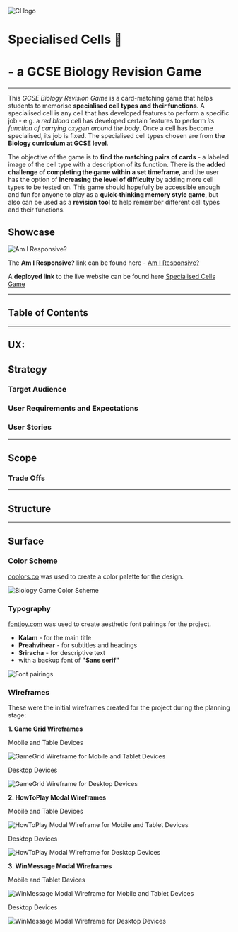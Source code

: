 ![CI logo](https://codeinstitute.s3.amazonaws.com/fullstack/ci_logo_small.png)


# Specialised Cells 🔬
# - a GCSE Biology Revision Game

------

This *GCSE Biology Revision Game* is a card-matching game that helps students to memorise **specialised cell types and their functions**. A specialised cell is any cell that has developed features to perform a specific job - e.g. a *red blood cell* has developed certain features to perform *its function of carrying oxygen around the body*. Once a cell has become specialised, its job is fixed. The specialised cell types chosen are from **the Biology curriculum at GCSE level**.

 The objective of the game is to **find the matching pairs of cards** - a labeled image of the cell type with a description of its function. There is the **added challenge of completing the game within a set timeframe**, and the user has the option of **increasing the level of difficulty** by adding more cell types to be tested on. This game should hopefully be accessible enough and fun for anyone to play as a **quick-thinking memory style game**, but also can be used as a **revision tool** to help remember different cell types and their functions. 

## Showcase

![Am I Responsive?](/assets/documentation "Am I Responsive? Website Mockup")

The **Am I Responsive?** link can be found here - [Am I Responsive?](#)

A **deployed link** to the live website can be found here [Specialised Cells Game](#)

---

## Table of Contents

---

## UX:
## Strategy
### Target Audience
### User Requirements and Expectations
### User Stories


---

## Scope
### Trade Offs

---

## Structure

---

## Surface
### Color Scheme

[coolors.co](https://coolors.co/) was used to create a color palette for the design.

![Biology Game Color Scheme](/documentation/readme/colorscheme.png "Biology Game Color Scheme")

### Typography

[fontjoy.com](https://fontjoy.com/) was used to create aesthetic font pairings for the project.

- **Kalam** - for the main title
- **Preahvihear** - for subtitles and headings
- **Sriracha** - for descriptive text
- with a backup font of **"Sans serif"**

![Font pairings](/documentation/readme/typography.jpg "Font pairings")

### Wireframes

These were the initial wireframes created for the project during the planning stage:

**1. Game Grid Wireframes**

Mobile and Table Devices

![GameGrid Wireframe for Mobile and Tablet Devices](/documentation/readme/wireframe-mob-gamegrid.png "GameGrid Wireframe for Mobile and Tablet Devices")

Desktop Devices

![GameGrid Wireframe for Desktop Devices](/documentation/readme/wireframe-desktop-gamegrid.png "GameGrid Wireframe for Desktop Devices")

**2. HowToPlay Modal Wireframes**

Mobile and Table Devices

![HowToPlay Modal Wireframe for Mobile and Tablet Devices](/documentation/readme/wireframe-mob-howtoplay.png "HowToPlay Modal Wireframe for Mobile and Tablet Devices")

Desktop Devices

![HowToPlay Modal Wireframe for Desktop Devices](/documentation/readme/wireframe-desktop-howtoplay.png "HowToPlay Modal Wireframe for Desktop Devices")

**3. WinMessage Modal Wireframes**

Mobile and Tablet Devices

![WinMessage Modal Wireframe for Mobile and Tablet Devices](/documentation/readme/wireframe-mob-winmessage.png "WinMessage Modal Wireframe for Mobile and Tablet Devices")

Desktop Devices

![WinMessage Modal Wireframe for Desktop Devices](/documentation/readme/wireframe-desktop-winmessage.png "WinMessage Modal Wireframe for Desktop Devices")



